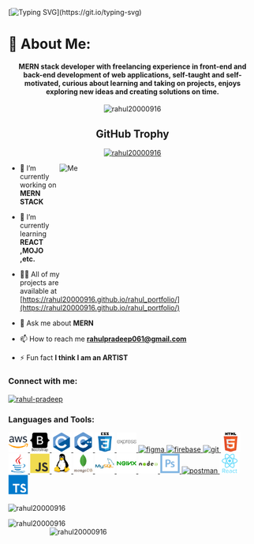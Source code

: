 [![Typing SVG](https://readme-typing-svg.demolab.com?font=Fira+Code&pause=1000&width=535&lines=Hi+👋+I'm+RAHUL+PRADEEP;MERN+STACK+DEVELOPER;)](https://git.io/typing-svg)

# 💫 About Me:
<h4 align="center">MERN stack developer with freelancing experience in front-end and back-end development of web applications, self-taught and self-motivated, curious about learning and taking on projects, enjoys exploring new ideas and creating solutions on time.</h4>

<p align="center"> <img src="https://komarev.com/ghpvc/?username=rahul20000916&label=Profile%20views&color=0e75b6&style=flat" alt="rahul20000916" /> 

<p align="center"> 
  <h2 align="center">GitHub Trophy</h2>
</p>

  <p align="center">
    <a href="https://github.com/ryo-ma/github-profile-trophy">
      <img src="https://github-profile-trophy.vercel.app/?username=rahul20000916&theme=darkhub&no-frame=true&no-bg=true&rank=SECRET,SSS,SS,S,AAA,AA,A,B,C" alt="rahul20000916" />
    </a>
  </p>







<img align= "right" alt="Me" width="400" height="250" src = "https://repository-images.githubusercontent.com/462900780/0a10af70-6cbf-46df-9071-0ff586a3b1d6">


- 🔭 I’m currently working on **MERN STACK**

- 🌱 I’m currently learning **REACT ,MOJO ,etc.**

- 👨‍💻 All of my projects are available at [https://rahul20000916.github.io/rahul_portfolio/](https://rahul20000916.github.io/rahul_portfolio/)

- 💬 Ask me about **MERN**

- 📫 How to reach me **rahulpradeep061@gmail.com**

- ⚡ Fun fact **I think I am an ARTIST**

<h3 align="left">Connect with me:</h3>
<p align="left">
<a href="https://linkedin.com/in/rahul-pradeep-16sep2000" target="blank"><img align="center" src="https://raw.githubusercontent.com/rahuldkjain/github-profile-readme-generator/master/src/images/icons/Social/linked-in-alt.svg" alt="rahul-pradeep" height="30" width="40" /></a>
</p>

<h3 align="left">Languages and Tools:</h3>
<p align="left"> <a href="https://aws.amazon.com" target="_blank" rel="noreferrer"> <img src="https://raw.githubusercontent.com/devicons/devicon/master/icons/amazonwebservices/amazonwebservices-original-wordmark.svg" alt="aws" width="40" height="40"/> </a> <a href="https://getbootstrap.com" target="_blank" rel="noreferrer"> <img src="https://raw.githubusercontent.com/devicons/devicon/master/icons/bootstrap/bootstrap-plain-wordmark.svg" alt="bootstrap" width="40" height="40"/> </a> <a href="https://www.cprogramming.com/" target="_blank" rel="noreferrer"> <img src="https://raw.githubusercontent.com/devicons/devicon/master/icons/c/c-original.svg" alt="c" width="40" height="40"/> </a> <a href="https://www.w3schools.com/cpp/" target="_blank" rel="noreferrer"> <img src="https://raw.githubusercontent.com/devicons/devicon/master/icons/cplusplus/cplusplus-original.svg" alt="cplusplus" width="40" height="40"/> </a> <a href="https://www.w3schools.com/css/" target="_blank" rel="noreferrer"> <img src="https://raw.githubusercontent.com/devicons/devicon/master/icons/css3/css3-original-wordmark.svg" alt="css3" width="40" height="40"/> </a> <a href="https://expressjs.com" target="_blank" rel="noreferrer"> <img src="https://raw.githubusercontent.com/devicons/devicon/master/icons/express/express-original-wordmark.svg" alt="express" width="40" height="40"/> </a> <a href="https://www.figma.com/" target="_blank" rel="noreferrer"> <img src="https://www.vectorlogo.zone/logos/figma/figma-icon.svg" alt="figma" width="40" height="40"/> </a> <a href="https://firebase.google.com/" target="_blank" rel="noreferrer"> <img src="https://www.vectorlogo.zone/logos/firebase/firebase-icon.svg" alt="firebase" width="40" height="40"/> </a> <a href="https://git-scm.com/" target="_blank" rel="noreferrer"> <img src="https://www.vectorlogo.zone/logos/git-scm/git-scm-icon.svg" alt="git" width="40" height="40"/> </a> <a href="https://www.w3.org/html/" target="_blank" rel="noreferrer"> <img src="https://raw.githubusercontent.com/devicons/devicon/master/icons/html5/html5-original-wordmark.svg" alt="html5" width="40" height="40"/> </a> <a href="https://www.java.com" target="_blank" rel="noreferrer"> <img src="https://raw.githubusercontent.com/devicons/devicon/master/icons/java/java-original.svg" alt="java" width="40" height="40"/> </a> <a href="https://developer.mozilla.org/en-US/docs/Web/JavaScript" target="_blank" rel="noreferrer"> <img src="https://raw.githubusercontent.com/devicons/devicon/master/icons/javascript/javascript-original.svg" alt="javascript" width="40" height="40"/> </a> <a href="https://www.linux.org/" target="_blank" rel="noreferrer"> <img src="https://raw.githubusercontent.com/devicons/devicon/master/icons/linux/linux-original.svg" alt="linux" width="40" height="40"/> </a> <a href="https://www.mongodb.com/" target="_blank" rel="noreferrer"> <img src="https://raw.githubusercontent.com/devicons/devicon/master/icons/mongodb/mongodb-original-wordmark.svg" alt="mongodb" width="40" height="40"/> </a> <a href="https://www.mysql.com/" target="_blank" rel="noreferrer"> <img src="https://raw.githubusercontent.com/devicons/devicon/master/icons/mysql/mysql-original-wordmark.svg" alt="mysql" width="40" height="40"/> </a> <a href="https://www.nginx.com" target="_blank" rel="noreferrer"> <img src="https://raw.githubusercontent.com/devicons/devicon/master/icons/nginx/nginx-original.svg" alt="nginx" width="40" height="40"/> </a> <a href="https://nodejs.org" target="_blank" rel="noreferrer"> <img src="https://raw.githubusercontent.com/devicons/devicon/master/icons/nodejs/nodejs-original-wordmark.svg" alt="nodejs" width="40" height="40"/> </a> <a href="https://www.photoshop.com/en" target="_blank" rel="noreferrer"> <img src="https://raw.githubusercontent.com/devicons/devicon/master/icons/photoshop/photoshop-line.svg" alt="photoshop" width="40" height="40"/> </a> <a href="https://postman.com" target="_blank" rel="noreferrer"> <img src="https://www.vectorlogo.zone/logos/getpostman/getpostman-icon.svg" alt="postman" width="40" height="40"/> </a> <a href="https://reactjs.org/" target="_blank" rel="noreferrer"> <img src="https://raw.githubusercontent.com/devicons/devicon/master/icons/react/react-original-wordmark.svg" alt="react" width="40" height="40"/> </a> <a href="https://www.typescriptlang.org/" target="_blank" rel="noreferrer"> <img src="https://raw.githubusercontent.com/devicons/devicon/master/icons/typescript/typescript-original.svg" alt="typescript" width="40" height="40"/> </a> </p>

<p><img align="center" width="1000" src="https://github-readme-streak-stats.herokuapp.com/?user=rahul20000916&" alt="rahul20000916" /></p>

<p><img align="left"width="390"  src="https://github-readme-stats.vercel.app/api/top-langs?username=rahul20000916&show_icons=true&locale=en&layout=compact" alt="rahul20000916" /></p>

<p>&nbsp;<img align="right"width="420"" src="https://github-readme-stats.vercel.app/api?username=rahul20000916&show_icons=true&locale=en" alt="rahul20000916" /></p>


